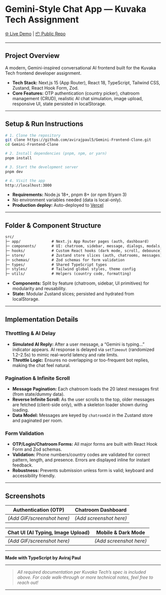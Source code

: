 # Gemini-Style Chat App — Kuvaka Tech Assignment

[🌐 Live Demo](https://gemini-frontend-clone-aviraj-paul-s-projects.vercel.app/) | [📦 Public Repo](https://github.com/avirajpaul5/Gemini-Frontend-Clone)

---

## Project Overview

A modern, Gemini-inspired conversational AI frontend built for the Kuvaka Tech frontend developer assignment.

* **Tech Stack:** Next.js 15 (App Router), React 18, TypeScript, Tailwind CSS, Zustand, React Hook Form, Zod.
* **Core Features:** OTP authentication (country picker), chatroom management (CRUD), realistic AI chat simulation, image upload, responsive UI, state persisted in localStorage.

---

## Setup & Run Instructions

```bash
# 1. Clone the repository
git clone https://github.com/avirajpaul5/Gemini-Frontend-Clone.git
cd Gemini-Frontend-Clone

# 2. Install dependencies (pnpm, npm, or yarn)
pnpm install

# 3. Start the development server
pnpm dev

# 4. Visit the app
http://localhost:3000
```

* **Requirements:** Node.js 18+, pnpm 8+ (or npm 9/yarn 3)
* No environment variables needed (data is local-only).
* **Production deploy:** Auto-deployed to [Vercel](https://gemini-frontend-clone-aviraj-paul-s-projects.vercel.app/)

---

## Folder & Component Structure

```txt
src/
├─ app/              # Next.js App Router pages (auth, dashboard)
├─ components/       # UI: chatroom, sidebar, message, dialogs, modals, primitives
├─ hooks/            # Custom React hooks (dark mode, scroll, debounce)
├─ store/            # Zustand store slices (auth, chatrooms, messages)
├─ schemas/          # Zod schemas for form validation
├─ types/            # Shared TypeScript types
├─ styles/           # Tailwind global styles, theme config
├─ utils/            # Helpers (country code, formatting)
```

* **Components:** Split by feature (chatroom, sidebar, UI primitives) for modularity and reusability.
* **State:** Modular Zustand slices; persisted and hydrated from localStorage.

---

## Implementation Details

### Throttling & AI Delay

* **Simulated AI Reply:** After a user message, a “Gemini is typing…” indicator appears. AI response is delayed via `setTimeout` (randomized 1.2–2.5s) to mimic real-world latency and rate limits.
* **Throttle Logic:** Ensures no overlapping or too-frequent bot replies, making the chat feel natural.

### Pagination & Infinite Scroll

* **Message Pagination:** Each chatroom loads the 20 latest messages first (from state/dummy data).
* **Reverse Infinite Scroll:** As the user scrolls to the top, older messages are fetched (client-side only), with a skeleton loader shown during loading.
* **Data Model:** Messages are keyed by `chatroomId` in the Zustand store and paginated per room.

### Form Validation

* **OTP/Login/Chatroom Forms:** All major forms are built with React Hook Form and Zod schemas.
* **Validation:** Phone numbers/country codes are validated for correct pattern, length, and presence. Errors are displayed inline for instant feedback.
* **Robustness:** Prevents submission unless form is valid; keyboard and accessibility friendly.

---

## Screenshots

| Authentication (OTP)        | Chatroom Dashboard      |
| --------------------------- | ----------------------- |
| *(Add GIF/screenshot here)* | *(Add screenshot here)* |

| Chat UI (AI Typing, Image Upload) | Mobile & Dark Mode      |
| --------------------------------- | ----------------------- |
| *(Add GIF/screenshot here)*       | *(Add screenshot here)* |

---

**Made with TypeScript by Aviraj Paul**

---

> *All required documentation per Kuvaka Tech’s spec is included above. For code walk-through or more technical notes, feel free to reach out!*

---

